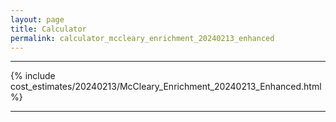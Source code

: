 ```yaml
---
layout: page
title: Calculator
permalink: calculator_mccleary_enrichment_20240213_enhanced
---
```


___

{% include cost_estimates/20240213/McCleary_Enrichment_20240213_Enhanced.html %}

___

